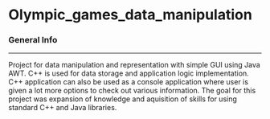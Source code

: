 # Olympic_games_data_manipulation

### General Info
***
Project for data manipulation and representation with simple GUI using Java AWT. C++ is used for data storage and application logic implementation.
C++ application can also be used as a console application where user is given a lot more options to check out various information.
The goal for this project was expansion of knowledge and aquisition of skills for using standard C++ and Java libraries.
